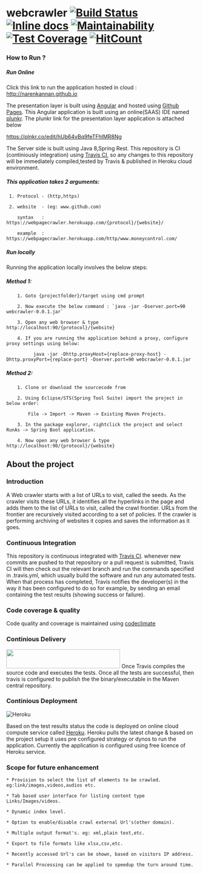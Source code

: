 # webcrawler [![Build Status](https://travis-ci.org/narenkannan/webcrawler.svg?branch=master)](https://travis-ci.org/narenkannan/webcrawler) [![Inline docs](http://inch-ci.org/github/narenkannan/webcrawler.svg?branch=master&style=shields)](http://inch-ci.org/github/narenkannan/webcrawler) [![Maintainability](https://api.codeclimate.com/v1/badges/f17b5fa5101563862161/maintainability)](https://codeclimate.com/github/narenkannan/webcrawler/maintainability) [![Test Coverage](https://api.codeclimate.com/v1/badges/f17b5fa5101563862161/test_coverage)](https://codeclimate.com/github/narenkannan/webcrawler/test_coverage) [![HitCount](http://hits.dwyl.io/narenkannan/webcrawler.svg)](https://github.com/narenkannan/webcrawler)

### How to Run ?

##### Run Online 

Click this link to run the application hosted in cloud : <a style="text-align: center;">http://narenkannan.github.io</a>

The presentation layer is built using [Angular](https://angular.io/) and hosted using [Github Pages](https://pages.github.com/).
This Angular application is built using an online(SAAS) IDE named [plunkr](https://plnkr.co). The plunkr link for the presentation layer application is attached below

https://plnkr.co/edit/hUb64vBq9feTFhlMR8Ng

The Server side is built using Java 8,Spring Rest. This repository is CI (continiously integration) using [Travis CI](https://travis-ci.org/), so any changes to this repository will be immediately compiled,tested by Travis & published in Heroku cloud environment. 

##### This application takes 2 arguments:
     1. Protocol - (http,https)
     
     2. website  - (eg: www.github.com)
     
        syntax   : https://webpagecrawler.herokuapp.com/{protocol}/{website}/
        
        example  : https://webpagecrawler.herokuapp.com/http/www.moneycontrol.com/

##### Run locally

Running the application locally involves the below steps: 

   ##### Method 1: 

        1. Goto {projectfolder}/target using cmd prompt
        
        2. Now execute the below command : `java -jar -Dserver.port=90 webcrawler-0.0.1.jar`
        
        3. Open any web browser & type http://localhost:90/{protocol}/{website}
        
        4. If you are running the application behind a proxy, configure proxy settings using below:
        
              java -jar -Dhttp.proxyHost={replace-proxy-host} -Dhttp.proxyPort={replace-port} -Dserver.port=90 webcrawler-0.0.1.jar

##### Method 2: 

        1. Clone or download the sourcecode from 
        
        2. Using Eclipse/STS(Spring Tool Suite) import the project in below order:
            
            File -> Import -> Maven -> Existing Maven Projects.
            
        3. In the package explorer, rightclick the project and select RunAs -> Spring Boot application.
        
        4. Now open any web browser & type http://localhost:90/{protocol}/{website}
     

## About the project

### Introduction

A Web crawler starts with a list of URLs to visit, called the seeds. As the crawler visits these URLs, it identifies all the hyperlinks in the page and adds them to the list of URLs to visit, called the crawl frontier. URLs from the frontier are recursively visited according to a set of policies. If the crawler is performing archiving of websites it copies and saves the information as it goes.

### Continuous Integration

This repository is continuous integrated with [Travis CI](https://travis-ci.org/narenkannan/webcrawler). whenever new commits are pushed to that repository or a pull request is submitted, Travis CI will then check out the relevant branch and run the commands specified in .travis.yml, which usually build the software and run any automated tests. When that process has completed, Travis notifies the developer(s) in the way it has been configured to do so for example, by sending an email containing the test results (showing success or failure).

### Code coverage & quality 

Code quality and coverage is maintained using [codeclimate](https://codeclimate.com/)

### Continious Delivery 
<img src="https://search.maven.org/ajaxsolr/images/centralRepository_logo.png" width="300" height="50">
Once Travis compiles the source code and executes the tests. Once all the tests are successful, then travis is configured to publish the the binary/executable in the Maven central repository.

### Continious Deployment 
![Heroku](https://images.iwantmyname.com/apps/images/logo-developer-heroku.png)

Based on the test results status the code is deployed on online cloud compute service called [Heroku](https://www.heroku.com/). Heroku pulls the latest change & based on the project setup it uses pre configured strategy or dynos to run the application. Currently the application is configured using free licence of Heroku service.

### Scope for future enhancement

    * Provision to select the list of elements to be crawled. eg:link/images,videos,audios etc.
    
    * Tab based user interface for listing content type Links/Images/videos.
    
    * Dynamic index level.
    
    * Option to enable/disable crawl external Url's(other domain).
    
    * Multiple output format's. eg: xml,plain text,etc.
    
    * Export to file formats like xlsx,csv,etc.
    
    * Recently accessed Url's can be shown, based on visitors IP address.
    
    * Parallel Processing can be applied to speedup the turn around time.




